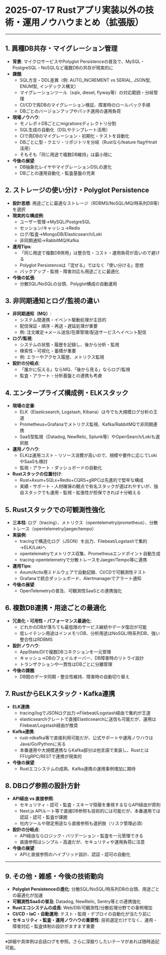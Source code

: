 # 2025-07-17 Rustアプリ実装以外の技術・運用ノウハウまとめ（拡張版）

---

## 1. 異種DB共存・マイグレーション管理
- **背景**: マイクロサービスやPolyglot Persistenceの普及で、MySQL・PostgreSQL・NoSQLなど複数DBの共存が現実的に
- **課題**:
  - SQL方言・DDL差異（例: AUTO_INCREMENT vs SERIAL, JSON型, ENUM型, インデックス構文）
  - マイグレーションツール（sqlx, diesel, flyway等）の対応範囲・分岐管理
  - CI/CDで両DBのマイグレーション検証、障害時のロールバック手順
  - DBごとのバージョンアップやパッチ適用の運用負荷
- **現場ノウハウ**:
  - モノレポ＋DBごとにmigrationsディレクトリ分割
  - SQL生成の自動化（DSLやテンプレート活用）
  - CIで両DBのマイグレーション・初期化・テストを自動化
  - DBごとに型・クエリ・リポジトリを分岐（Rustならfeature flagやtrait活用）
  - そもそも「同じ用途で複数DB維持」は最小限に
- **今後の展望**:
  - DB抽象化レイヤやマイグレーションDSLの進化
  - DBごとの運用自動化・監査基盤の充実

## 2. ストレージの使い分け・Polyglot Persistence
- **設計思想**: 用途ごとに最適なストレージ（RDBMS/NoSQL/MQ/時系列DB等）を選択
- **現実的な構成例**:
  - ユーザー管理→MySQL/PostgreSQL
  - セッション/キャッシュ→Redis
  - ログ/監査→MongoDB/Elasticsearch/Loki
  - 非同期通知→RabbitMQ/Kafka
- **運用Tips**:
  - 「同じ用途で複数DB併用」は整合性・コスト・運用負荷が高いので避ける
  - Polyglot Persistenceは「混ぜる」ではなく「使い分ける」思想
  - バックアップ・監視・障害対応も用途ごとに最適化
- **今後の拡張**:
  - 分散SQL/NoSQLの台頭、Polyglot構成の自動運用

## 3. 非同期通知とログ/監視の違い
- **非同期通知（MQ）**:
  - システム間連携・イベント駆動処理が主目的
  - 配信保証・順序・再送・遅延処理が重要
  - 例: 注文確定→メール送信/在庫管理/配送サービスへイベント配信
- **ログ/監視**:
  - システムの状態・履歴を記録し、後から分析・監視
  - 検索性・可視化・蓄積が重要
  - 例: エラーやアクセス履歴、メトリクス監視
- **設計の分岐点**:
  - 「誰かに伝える」ならMQ、「後から見る」ならログ/監視
  - 監査・アラート・分析基盤との連携も考慮

## 4. エンタープライズ構成例・ELKスタック
- **現場の定番**:
  - ELK（Elasticsearch, Logstash, Kibana）は今でも大規模ログ分析の王道
  - Prometheus+Grafanaでメトリクス監視、Kafka/RabbitMQで非同期連携
  - SaaS型監視（Datadog, NewRelic, Splunk等）やOpenSearch/Lokiも選択肢
- **運用ノウハウ**:
  - ELKは運用コスト・リソース消費が高いので、規模や要件に応じてLokiやSaaSも検討
  - 監視・アラート・ダッシュボードの自動化
- **Rustスタックの位置付け**:
  - Rust+Axum+SQLx+Redis+CQRS+gRPCは先進的で堅牢な構成
  - 実績・サポート・人材確保の観点で有名スタックが選ばれやすいが、独自スタックでも運用・監視・拡張性が担保できれば十分戦える

## 5. Rustスタックでの可観測性強化
- **三本柱**: ログ（tracing）、メトリクス（opentelemetry/prometheus）、分散トレース（opentelemetry/jaeger/tempo）
- **実装例**:
  - tracingで構造化ログ（JSON）を出力、Filebeat/Logstashで集約→ELK/Lokiへ
  - opentelemetryでメトリクス収集、Prometheusエンドポイント自動生成
  - tracing-opentelemetryで分散トレースをJaeger/Tempo等に連携
- **運用Tips**:
  - Axum/Actix用ミドルウェアで自動記録、CI/CDで可観測性テスト
  - Grafanaで統合ダッシュボード、Alertmanagerでアラート通知
- **今後の展望**:
  - OpenTelemetryの普及、可観測性SaaSとの連携強化

## 6. 複数DB連携・用途ごとの最適化
- **冗長化・可用性・パフォーマンス最適化**:
  - どれかのDBが落ちても最低限のサービス継続やデータ復旧が可能
  - 低レイテンシ用途はインメモリDB、分析用途はNoSQL/時系列DB、強い整合性はRDBMS
- **設計ノウハウ**:
  - AppState/DIで複数DBコネクションを一元管理
  - キャッシュ→DBのフェイルオーバー、DB障害時のリトライ設計
  - トランザクションや一貫性はDBごとに分離管理
- **今後の課題**:
  - DB間のデータ同期・整合性維持、障害時の自動切り替え

## 7. RustからELKスタック・Kafka連携
- **ELK連携**:
  - tracing/logでJSONログ出力→Filebeat/Logstash経由で集約が王道
  - elasticsearchクレートで直接Elasticsearchに送信も可能だが、運用はFilebeat/Logstash経由が推奨
- **Kafka連携**:
  - rust-rdkafka等で直接利用可能だが、公式サポートや運用ノウハウはJava/Go/Pythonに劣る
  - 本番運用や大規模連携ならKafka部分は他言語で実装し、RustとはFFI/gRPC/RESTで連携が現実的
- **今後の展望**:
  - Rustエコシステムの成熟、Kafka連携の運用事例増加に期待

## 8. DBログ参照の設計方針
- **API経由 vs 直接参照**:
  - セキュリティ・認可・監査・スキーマ隠蔽を重視するならAPI経由が原則
  - Next.js APIルート等で直接DB参照も技術的には可能だが、本番運用では認証・認可・監査が課題
  - 社内ツールや限定用途なら直接参照も選択肢（リスク管理必須）
- **設計の分岐点**:
  - API経由ならロジック・バリデーション・監査を一元管理できる
  - 直接参照はシンプル・高速だが、セキュリティや運用負荷に注意
- **今後の展望**:
  - APIと直接参照のハイブリッド設計、認証・認可の自動化

---

## 9. その他・雑感・今後の技術動向
- **Polyglot Persistenceの進化**: 分散SQL/NoSQL/時系列DBの台頭、用途ごとの最適化が加速
- **可観測性SaaSの普及**: Datadog, NewRelic, Sentry等との連携強化
- **Rustエコシステムの成長**: Web/DB/可観測性/分散処理分野での事例増加
- **CI/CD・IaC・自動運用**: テスト・監視・デプロイの自動化が当たり前に
- **セキュリティ・監査・運用ノウハウの重要性**: 技術選定だけでなく、運用・障害対応・監査体制の設計がますます重要

---

※詳細や具体例は会話ログを参照。さらに深掘りしたいテーマがあれば随時追記可能。 